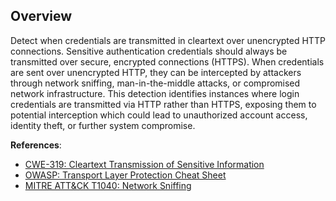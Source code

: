 ## Overview

Detect when credentials are transmitted in cleartext over unencrypted HTTP connections. Sensitive authentication credentials should always be transmitted over secure, encrypted connections (HTTPS). When credentials are sent over unencrypted HTTP, they can be intercepted by attackers through network sniffing, man-in-the-middle attacks, or compromised network infrastructure. This detection identifies instances where login credentials are transmitted via HTTP rather than HTTPS, exposing them to potential interception which could lead to unauthorized account access, identity theft, or further system compromise.

**References**:
- [CWE-319: Cleartext Transmission of Sensitive Information](https://cwe.mitre.org/data/definitions/319.html)
- [OWASP: Transport Layer Protection Cheat Sheet](https://cheatsheetseries.owasp.org/cheatsheets/Transport_Layer_Protection_Cheat_Sheet.html)
- [MITRE ATT&CK T1040: Network Sniffing](https://attack.mitre.org/techniques/T1040/) 